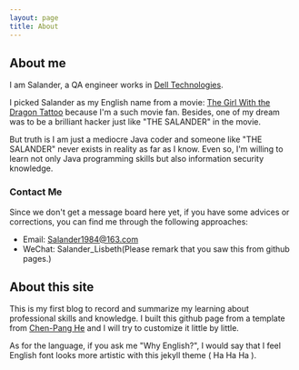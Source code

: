 ```yaml
---
layout: page
title: About
---
```

<link rel="stylesheet" href="style.css">

About me
--------
I am Salander, a QA engineer works in [Dell Technologies][dell].

I picked Salander as my English name from a movie: [The Girl With the Dragon Tattoo][tgwtdt] because I'm a such movie fan. 
Besides, one of my dream was to be a brilliant hacker just like "THE SALANDER" in the movie.

But truth is I am just a mediocre Java coder and someone like "THE SALANDER" never exists in reality as far as I know.
Even so, I'm willing to learn not only Java programming skills but also information security knowledge.

### Contact Me
Since we don't get a message board here yet, if you have some advices or corrections, you can find me through the following approaches:
* Email: Salander1984@163.com
* WeChat: Salander_Lisbeth(Please remark that you saw this from github pages.)

[dell]:https://www.delltechnologies.com/en-us/index.htm
[tgwtdt]:https://movie.douban.com/subject/4206357/

About this site
---------------
This is my first blog to record and summarize my learning about professional skills and knowledge.
I built this github page from a template from [Chen-Pang He][cph] and I will try to customize it little by little.

As for the language, if you ask me "Why English?", I would say that I feel English font looks more artistic with this jekyll theme ( Ha Ha Ha ).

[cph]:https://github.com/jdh8


